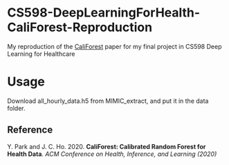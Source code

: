 # CS598-DeepLearningForHealth-CaliForest-Reproduction
My reproduction of the [CaliForest](https://github.com/yubin-park/califorest) paper for my final project in CS598 Deep Learning for Healthcare


# Usage
Download all_hourly_data.h5 from MIMIC_extract, and put it in the data folder.

## Reference

Y. Park and J. C. Ho. 2020. **CaliForest: Calibrated Random Forest for Health Data**. *ACM Conference on Health, Inference, and Learning (2020)*

